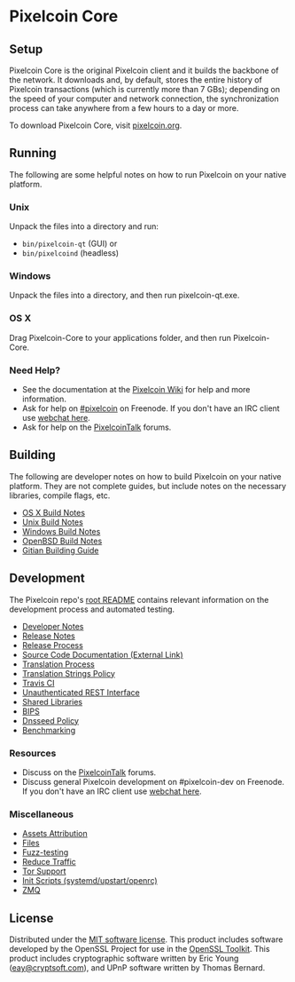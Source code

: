 Pixelcoin Core
=============

Setup
---------------------
Pixelcoin Core is the original Pixelcoin client and it builds the backbone of the network. It downloads and, by default, stores the entire history of Pixelcoin transactions (which is currently more than 7 GBs); depending on the speed of your computer and network connection, the synchronization process can take anywhere from a few hours to a day or more.

To download Pixelcoin Core, visit [pixelcoin.org](https://pixelcoin.org).

Running
---------------------
The following are some helpful notes on how to run Pixelcoin on your native platform.

### Unix

Unpack the files into a directory and run:

- `bin/pixelcoin-qt` (GUI) or
- `bin/pixelcoind` (headless)

### Windows

Unpack the files into a directory, and then run pixelcoin-qt.exe.

### OS X

Drag Pixelcoin-Core to your applications folder, and then run Pixelcoin-Core.

### Need Help?

* See the documentation at the [Pixelcoin Wiki](https://pixelcoin.info/)
for help and more information.
* Ask for help on [#pixelcoin](http://webchat.freenode.net?channels=pixelcoin) on Freenode. If you don't have an IRC client use [webchat here](http://webchat.freenode.net?channels=pixelcoin).
* Ask for help on the [PixelcoinTalk](https://pixelcointalk.io/) forums.

Building
---------------------
The following are developer notes on how to build Pixelcoin on your native platform. They are not complete guides, but include notes on the necessary libraries, compile flags, etc.

- [OS X Build Notes](build-osx.md)
- [Unix Build Notes](build-unix.md)
- [Windows Build Notes](build-windows.md)
- [OpenBSD Build Notes](build-openbsd.md)
- [Gitian Building Guide](gitian-building.md)

Development
---------------------
The Pixelcoin repo's [root README](/README.md) contains relevant information on the development process and automated testing.

- [Developer Notes](developer-notes.md)
- [Release Notes](release-notes.md)
- [Release Process](release-process.md)
- [Source Code Documentation (External Link)](https://dev.visucore.com/pixelcoin/doxygen/)
- [Translation Process](translation_process.md)
- [Translation Strings Policy](translation_strings_policy.md)
- [Travis CI](travis-ci.md)
- [Unauthenticated REST Interface](REST-interface.md)
- [Shared Libraries](shared-libraries.md)
- [BIPS](bips.md)
- [Dnsseed Policy](dnsseed-policy.md)
- [Benchmarking](benchmarking.md)

### Resources
* Discuss on the [PixelcoinTalk](https://pixelcointalk.io/) forums.
* Discuss general Pixelcoin development on #pixelcoin-dev on Freenode. If you don't have an IRC client use [webchat here](http://webchat.freenode.net/?channels=pixelcoin-dev).

### Miscellaneous
- [Assets Attribution](assets-attribution.md)
- [Files](files.md)
- [Fuzz-testing](fuzzing.md)
- [Reduce Traffic](reduce-traffic.md)
- [Tor Support](tor.md)
- [Init Scripts (systemd/upstart/openrc)](init.md)
- [ZMQ](zmq.md)

License
---------------------
Distributed under the [MIT software license](/COPYING).
This product includes software developed by the OpenSSL Project for use in the [OpenSSL Toolkit](https://www.openssl.org/). This product includes
cryptographic software written by Eric Young ([eay@cryptsoft.com](mailto:eay@cryptsoft.com)), and UPnP software written by Thomas Bernard.
